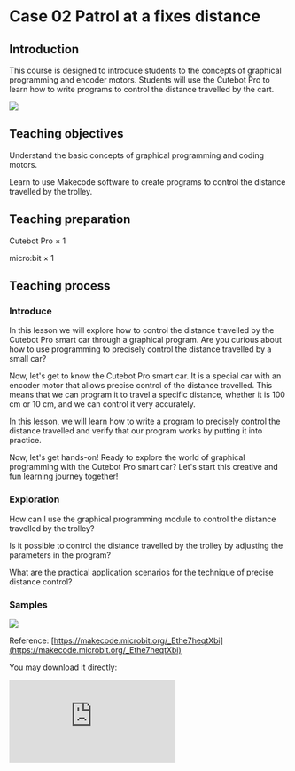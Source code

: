 ﻿---
sidebar_position: 2
sidebar_label: Case 02 Patrol at a fixes distance
---

# Case 02 Patrol at a fixes distance

## Introduction

This course is designed to introduce students to the concepts of graphical programming and encoder motors. Students will use the Cutebot Pro to learn how to write programs to control the distance travelled by the cart.

![](https://wiki-media-ef.oss-cn-hongkong.aliyuncs.com/i18n/en/docusaurus-plugin-content-docs/current/microbit/microbit-smart-car/microbit-smart-cutebot-pro/cases-libraries/images/cutebot-pro-case-02-01.png)

## Teaching objectives

Understand the basic concepts of graphical programming and coding motors.

Learn to use Makecode software to create programs to control the distance travelled by the trolley.


## Teaching preparation

Cutebot Pro × 1

micro:bit × 1

## Teaching process

### Introduce

In this lesson we will explore how to control the distance travelled by the Cutebot Pro smart car through a graphical program. Are you curious about how to use programming to precisely control the distance travelled by a small car?

Now, let's get to know the Cutebot Pro smart car. It is a special car with an encoder motor that allows precise control of the distance travelled. This means that we can program it to travel a specific distance, whether it is 100 cm or 10 cm, and we can control it very accurately.

In this lesson, we will learn how to write a program to precisely control the distance travelled and verify that our program works by putting it into practice.

Now, let's get hands-on! Ready to explore the world of graphical programming with the Cutebot Pro smart car? Let's start this creative and fun learning journey together!

### Exploration

How can I use the graphical programming module to control the distance travelled by the trolley?

Is it possible to control the distance travelled by the trolley by adjusting the parameters in the program?

What are the practical application scenarios for the technique of precise distance control?

### Samples


![](https://wiki-media-ef.oss-cn-hongkong.aliyuncs.com/i18n/en/docusaurus-plugin-content-docs/current/microbit/microbit-smart-car/microbit-smart-cutebot-pro/cases-libraries/images/cutebot-pro-case-02-02.png)


Reference: [https://makecode.microbit.org/_Ethe7heqtXbi](https://makecode.microbit.org/_Ethe7heqtXbi)

You may download it directly:

<div
    style={{
        position: 'relative',
        paddingBottom: '60%',
        overflow: 'hidden',
    }}
>
    <iframe
        src="https://makecode.microbit.org/_Ethe7heqtXbi"
        frameborder="0"
        sandbox="allow-popups allow-forms allow-scripts allow-same-origin"
        style={{
            position: 'absolute',
            width: '100%',
            height: '100%',
        }}
    />
</div>

### Teamwork and demonstration

Students break into small groups and work together to build and program the carts.

Students are encouraged to collaborate, communicate and share their experiences with each other.

Each group will have the opportunity to present the smart car they have made to the other groups.

### Conclusion and reflection

Review the content of the lesson and remind students what knowledge and skills they have acquired.

Lead students to discuss the problems and difficulties they encountered in making the trolley and how they solved these problems.

Lead students to think of further applications for the trolley to travel accurately.
